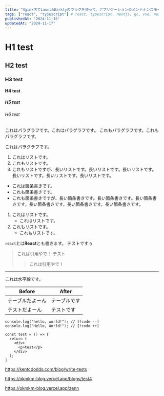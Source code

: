 ```yaml
---
title: "Nginx内でLaunchDarklyのフラグを使って、アプリケーションのメンテナンスモードを切り分ける"
tags: ["react", "typescript"] # react, typescript, nextjs, go, vue, nuxtjs
publishedAt: "2024-11-16"
updatedAt: "2024-11-17"
---
```


# H1 test
## H2 test
### H3 test
#### H4 test
##### H5 test
###### H6 test
これはパラグラフです。これはパラグラフです。
これもパラグラフです。これもパラグラフです。

これはパラグラフです。
1. これはリストです。
2. これもリストです。
3. これもリストですが、長いリストです。長いリストです。長いリストです。長いリストです。長いリストです。長いリストです。
- これは箇条書きです。
- これも箇条書きです。
- これも箇条書きですが、長い箇条書きです。長い箇条書きです。長い箇条書きです。長い箇条書きです。長い箇条書きです。長い箇条書きです。

1. これはリストです。
    - これはリストです。
2. これもリストです。
    - これもリストです。

`react`とは**React**とも書きます。
テストですぅ

> これは引用やで！
> テスト
> > これは引用やで！

---

これは水平線です。

| Before | After |
| ---- | ---- |
| テーブルだよーん | テーブルです |
| テストだよーん | テストです |


```tsx filename=test.tsx
console.log("hello, world!"); // [!code --]
console.log("Hello, World!"); // [!code ++]

const test = () => {
  return (
    <div>
      <p>test</p>
    </div>
  );
}
```

https://kentcdodds.com/blog/write-tests

https://okmkm-blog.vercel.app/blogs/test4

https://okmkm-blog.vercel.app/zenn
